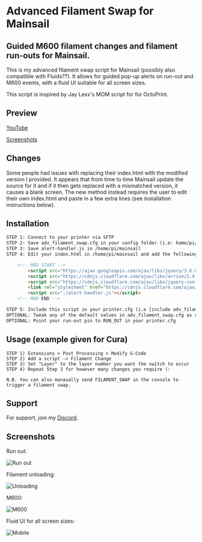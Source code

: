 # Advanced Filament Swap for Mainsail
## Guided M600 filament changes and filament run-outs for Mainsail.

This is my advanced filament swap script for Mainsail (possibly also compatible with Fluids??). It allows for guided pop-up alerts on run-out and M600 events, with a fluid UI suitable for all screen sizes.

This script is inspired by Jay Lexx's MOM script for for OctoPrint.

## Preview
[YouTube](https://youtu.be/61uj0Wp03IY)

[Screenshots](#screenshots)

## Changes
Some people had issues with replacing their index.html with the modified version I provided. It appears that from time to time Mainsail update the source for it and if it then gets replaced with a mismatched version, it causes a blank screen. The new method instead requires the user to edit their own index.html and paste in a few extra lines (see installation instructions below).

## Installation
```html
STEP 1: Connect to your printer via SFTP
STEP 2: Save adv_filament_swap.cfg in your config folder (i.e: home/pi/klipper_config/)
STEP 3: Save alert-handler.js in /home/pi/mainsail
STEP 4: Edit your index.html in /home/pi/mainsail and add the following before </head>

	<!-- MOD START -->
		<script src="https://ajax.googleapis.com/ajax/libs/jquery/3.6.0/jquery.min.js"></script>
		<script src="https://cdnjs.cloudflare.com/ajax/libs/arrive/2.4.1/arrive.min.js"></script>
		<script src="https://cdnjs.cloudflare.com/ajax/libs/jquery-confirm/3.3.2/jquery-confirm.min.js"></script>
		<link rel="stylesheet" href="https://cdnjs.cloudflare.com/ajax/libs/jquery-confirm/3.3.2/jquery-confirm.min.css">
		<script src="./alert-handler.js"></script>
	<!-- MOD END -->

STEP 5: Include this script in your printer.cfg (i.e [include adv_filament_swap.cfg])
OPTIONAL: Tweak any of the default values in adv_filament_swap.cfg as required (from line #120)
OPTIONAL: Point your run-out pin to RUN_OUT in your printer.cfg
```

## Usage (example given for Cura)
```
STEP 1) Extensions > Post Processing > Modify G-Code
STEP 2) Add a script -> Filament Change
STEP 3) Set "Layer" to the layer number you want the switch to occur
STEP 4) Repeat Step 3 for however many changes you require (:

N.B. You can also manaually send FILAMENT_SWAP in the console to trigger a filament swap.
```


## Support
For support, join my [Discord](https://discord.gg/e3eXGTJbjx).

    
## Screenshots

Run out:

![Run out](https://preview.redd.it/l5pl7p400di91.png?width=485&format=png&auto=webp&s=2c0564893b8bbd541d3067ad58b14f791b7c5cef)

Filament unloading:

![Unloading](https://preview.redd.it/48d8fke10di91.png?width=477&format=png&auto=webp&s=657e21489ed468f0643566a6d0d6e0712439a78d)

M600:

![M600](https://preview.redd.it/zsi5hqp20di91.png?width=645&format=png&auto=webp&s=a45f016b65ce3d0fb45db8014b653ad0c6a29088)

Fluid UI for all screen sizes:

![Mobile](https://preview.redd.it/0ojee3540di91.png?width=720&format=png&auto=webp&s=5a7882473d0d381a4643e206303d2f329ade0219)
